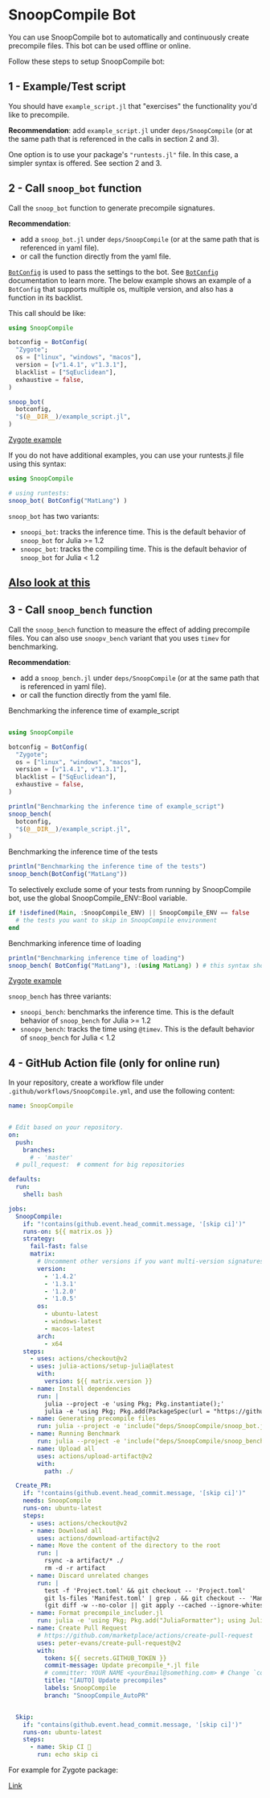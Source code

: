 # SnoopCompile Bot

You can use SnoopCompile bot to automatically and continuously create precompile files. This bot can be used offline or online.

Follow these steps to setup SnoopCompile bot:

## 1 - Example/Test script

You should have `example_script.jl` that "exercises" the functionality you'd like to precompile.

**Recommendation**: add `example_script.jl` under `deps/SnoopCompile` (or at the same path that is referenced in the calls in section 2 and 3).

One option is to use your package's `"runtests.jl"` file. In this case, a simpler syntax is offered. See section 2 and 3.

## 2 - Call `snoop_bot` function

Call the `snoop_bot` function to generate precompile signatures.

**Recommendation**:
 - add a `snoop_bot.jl` under `deps/SnoopCompile` (or at the same path that is referenced in yaml file).
 - or call the function directly from the yaml file.


 [`BotConfig`](@ref) is used to pass the settings to the bot. See [`BotConfig`](@ref) documentation to learn more. The below example shows an example of a `BotConfig` that supports multiple os, multiple version, and also has a function in its backlist.

This call should be like:

```julia
using SnoopCompile

botconfig = BotConfig(
  "Zygote";
  os = ["linux", "windows", "macos"],
  version = [v"1.4.1", v"1.3.1"],
  blacklist = ["SqEuclidean"],
  exhaustive = false,
)

snoop_bot(
  botconfig,
  "$(@__DIR__)/example_script.jl",
)
```

[Zygote example](https://github.com/aminya/Zygote.jl/blob/SnoopCompile/deps/SnoopCompile/snoop_bot.jl)

If you do not have additional examples, you can use your runtests.jl file using this syntax:

```julia
using SnoopCompile

# using runtests:
snoop_bot( BotConfig("MatLang") )
```

`snoop_bot` has two variants:
- `snoopi_bot`: tracks the inference time.
  This is the default behavior of `snoop_bot` for Julia >= 1.2
- `snoopc_bot`: tracks the compiling time.
  This is the default behavior of `snoop_bot` for Julia < 1.2

[Also look at this](https://timholy.github.io/SnoopCompile.jl/stable/snoop/#Precompile-scripts-1)
----------------------------------

## 3 - Call `snoop_bench` function

Call the `snoop_bench` function to measure the effect of adding precompile files. You can also use `snoopv_bench` variant that you uses `timev` for benchmarking.

**Recommendation**:
 - add a `snoop_bench.jl` under `deps/SnoopCompile` (or at the same path that is referenced in yaml file).
 - or call the function directly from the yaml file.

Benchmarking the inference time of example_script
```julia

using SnoopCompile

botconfig = BotConfig(
  "Zygote";
  os = ["linux", "windows", "macos"],
  version = [v"1.4.1", v"1.3.1"],
  blacklist = ["SqEuclidean"],
  exhaustive = false,
)

println("Benchmarking the inference time of example_script")
snoop_bench(
  botconfig,
  "$(@__DIR__)/example_script.jl",
)
```

Benchmarking the inference time of the tests
```julia
println("Benchmarking the inference time of the tests")
snoop_bench(BotConfig("MatLang"))
```

To selectively exclude some of your tests from running by SnoopCompile bot, use the global SnoopCompile_ENV::Bool variable.
```julia
if !isdefined(Main, :SnoopCompile_ENV) || SnoopCompile_ENV == false
  # the tests you want to skip in SnoopCompile environment
end
```

Benchmarking inference time of loading
```julia
println("Benchmarking inference time of loading")
snoop_bench( BotConfig("MatLang"), :(using MatLang) ) # this syntax should be avoided for complex expressions
```

[Zygote example](https://github.com/aminya/Zygote.jl/blob/SnoopCompile/deps/SnoopCompile/snoop_bench.jl)

`snoop_bench` has three variants:
- `snoopi_bench`: benchmarks the inference time.
  This is the default behavior of `snoop_bench` for Julia >= 1.2
- `snoopv_bench`: tracks the time using `@timev`. This is the default behavior of `snoop_bench` for Julia < 1.2


## 4 - GitHub Action file (only for online run)

In your repository, create a workflow file under `.github/workflows/SnoopCompile.yml`, and use the following content:

```yaml
name: SnoopCompile


# Edit based on your repository.
on:
  push:
    branches:
      # - 'master'
  # pull_request:  # comment for big repositories

defaults:
  run:
    shell: bash

jobs:
  SnoopCompile:
    if: "!contains(github.event.head_commit.message, '[skip ci]')"
    runs-on: ${{ matrix.os }}
    strategy:
      fail-fast: false
      matrix:
        # Uncomment other versions if you want multi-version signatures (should exactly match BotConfig.version):
        version:
          - '1.4.2'
          - '1.3.1'
          - '1.2.0'
          - '1.0.5'
        os:
          - ubuntu-latest
          - windows-latest
          - macos-latest
        arch:
          - x64
    steps:
      - uses: actions/checkout@v2
      - uses: julia-actions/setup-julia@latest
        with:
          version: ${{ matrix.version }}
      - name: Install dependencies
        run: |
          julia --project -e 'using Pkg; Pkg.instantiate();'
          julia -e 'using Pkg; Pkg.add(PackageSpec(url = "https://github.com/aminya/SnoopCompile.jl", rev = "multios")); Pkg.develop(PackageSpec(; path=pwd())); using SnoopCompile; SnoopCompile.addtestdep();'
      - name: Generating precompile files
        run: julia --project -e 'include("deps/SnoopCompile/snoop_bot.jl")'
      - name: Running Benchmark
        run: julia --project -e 'include("deps/SnoopCompile/snoop_bench.jl")'
      - name: Upload all
        uses: actions/upload-artifact@v2
        with:
          path: ./

  Create_PR:
    if: "!contains(github.event.head_commit.message, '[skip ci]')"
    needs: SnoopCompile
    runs-on: ubuntu-latest
    steps:
      - uses: actions/checkout@v2
      - name: Download all
        uses: actions/download-artifact@v2
      - name: Move the content of the directory to the root
        run: |
          rsync -a artifact/* ./
          rm -d -r artifact
      - name: Discard unrelated changes
        run: |
          test -f 'Project.toml' && git checkout -- 'Project.toml'
          git ls-files 'Manifest.toml' | grep . && git checkout -- 'Manifest.toml'
          (git diff -w --no-color || git apply --cached --ignore-whitespace && git checkout -- . && git reset && git add -p) || echo done
      - name: Format precompile_includer.jl
        run: julia -e 'using Pkg; Pkg.add("JuliaFormatter"); using JuliaFormatter; format_file("src/precompile_includer.jl")'
      - name: Create Pull Request
        # https://github.com/marketplace/actions/create-pull-request
        uses: peter-evans/create-pull-request@v2
        with:
          token: ${{ secrets.GITHUB_TOKEN }}
          commit-message: Update precompile_*.jl file
          # committer: YOUR NAME <yourEmail@something.com> # Change `committer` to your name and your email.
          title: "[AUTO] Update precompiles"
          labels: SnoopCompile
          branch: "SnoopCompile_AutoPR"


  Skip:
    if: "contains(github.event.head_commit.message, '[skip ci]')"
    runs-on: ubuntu-latest
    steps:
      - name: Skip CI 🚫
        run: echo skip ci
```

For example for Zygote package:

[Link](https://github.com/aminya/Zygote.jl/blob/SnoopCompile/.github/workflows/SnoopCompile.yml)
